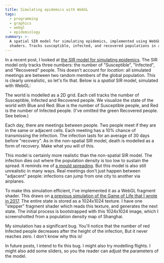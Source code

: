 ```yaml
---
title: Simulating epidemics with WebGL
tags:
  - programming
  - graphics
  - webgl
  - epidemiology
summary: >-
  A spatial SIR model for simulating epidemics, implemented using WebGL fragment
  shaders. Tracks susceptible, infected, and recovered populations in a 2D grid.
---
```


In a recent post, I looked at [the SIR model for simulating epidemics](/2020/02/15/simulating-epidemics/).
The SIR model only tracks three numbers:
the number of "Susceptible", "Infected", and "Recovered" people.
This doesn't account for _location_:
all simulated meetings are between two random members of the global population.
This is clearly unrealistic,
so let's fix that.
Below is a _spatial_ SIR model,
simulated with WebGL:

<div><canvas id="canvas" height="1024" width="1024" style="width: 50em; height: 50em;"></canvas></div>

<script type="x-shader/x-fragment" id="fragment-shader-display">
  precision mediump float;
  uniform sampler2D state;
  void main(void) {
    vec2 coord = vec2(gl_FragCoord)/1024.0;
    gl_FragColor = texture2D(state, coord);
    gl_FragColor.g = 0.0; // hide bug
    gl_FragColor.r *= 5.0; // make red bug clearer
  }
</script>

<script type="x-shader/x-fragment" id="fragment-shader-stepper">
  precision mediump float;
  uniform sampler2D previousState;

  const float MEET_PERSON_IN_REGION_TODAY_PROBABILITY = 1.0;
  const float INFECTED_MEETING_TRANSMISSION_PROBABILITY = 0.1;
  const float INFECTION_DURATION_DAYS = 30.0;

  vec4 sample(vec2 coord) {
    return texture2D(previousState, coord/1024.0);
  }
  void main(void) {
    vec2 coord = vec2(gl_FragCoord);

    vec4 prevPx = sample(coord);
    float susceptible = prevPx.b;
    float infected    = prevPx.r;
    float recovered   = prevPx.g;

    vec4 region =
      prevPx +
      sample(coord+vec2( 1., 0.)) +
      sample(coord+vec2(-1., 0.)) +
      sample(coord+vec2( 0., 1.)) +
      sample(coord+vec2( 0.,-1.));
    float infectedInRegion = region.r;

    float infectedMeetingsPerPerson = infectedInRegion * MEET_PERSON_IN_REGION_TODAY_PROBABILITY;
    float infectionProbability = 1.0 - pow(1.0 - INFECTED_MEETING_TRANSMISSION_PROBABILITY, infectedMeetingsPerPerson);
    float newlyInfected = susceptible * infectionProbability;
    float newlyRecovered = infected / INFECTION_DURATION_DAYS;

    infected += newlyInfected;
    susceptible -= newlyInfected;

    infected -= newlyRecovered;
    recovered += newlyRecovered;

    gl_FragColor = vec4(infected, recovered, susceptible, 1.0);
  }
</script>

<script>
  const startStateImg = new Image();
  startStateImg.onload = function() {
    const canvasEl = document.getElementById("canvas");
    const gl = canvasEl.getContext("webgl");

    function createShader(ty, src) {
      const s = gl.createShader(ty);
      gl.shaderSource(s, src);
      gl.compileShader(s);
      if (!gl.getShaderParameter(s, gl.COMPILE_STATUS)) {
        console.error("Could not compile shader", ty, src, gl.getShaderInfoLog(s));
      }
      return s;
    }
    const vertexShader = createShader(gl.VERTEX_SHADER, "attribute vec2 coord; void main(void) { gl_Position = vec4(coord, 0.0, 1.0); }");
    const fragShaderDisplay = createShader(gl.FRAGMENT_SHADER, document.getElementById("fragment-shader-display").innerText);
    const fragShaderStepper = createShader(gl.FRAGMENT_SHADER, document.getElementById("fragment-shader-stepper").innerText);

    function createProgram(vs, fs) {
      const p = gl.createProgram();
      gl.attachShader(p, vs);
      gl.attachShader(p, fs);
      gl.linkProgram(p);
      if (!gl.getProgramParameter(p, gl.LINK_STATUS)) {
        console.error("Error linking program", gl.getProgramInfoLog(p));
      }
      return p;
    }
    const displayProg = createProgram(vertexShader, fragShaderDisplay);
    const stepperProg = createProgram(vertexShader, fragShaderStepper);

    gl.useProgram(stepperProg);

    const stepperProgCoordLoc = gl.getAttribLocation(stepperProg, "coord");
    const stepperProgPreviousStateLoc = gl.getUniformLocation(stepperProg, "previousState");

    const displayProgCoordLoc = gl.getAttribLocation(displayProg, "coord");
    const displayProgStateLoc = gl.getUniformLocation(displayProg, "state");

    const vertexBuffer = gl.createBuffer();
    gl.bindBuffer(gl.ARRAY_BUFFER, vertexBuffer);
    gl.bufferData(gl.ARRAY_BUFFER, new Float32Array([
      -1,-1,  1,-1,  1,1,  -1,1,
    ]), gl.STATIC_DRAW);

    // Note we must bind ARRAY_BUFFER before running vertexAttribPointer!
    // This is confusing and deserves a blog post
    // https://stackoverflow.com/questions/7617668/glvertexattribpointer-needed-everytime-glbindbuffer-is-called
    gl.vertexAttribPointer(stepperProgCoordLoc, 2, gl.FLOAT, false, 0, 0);

    const elementBuffer = gl.createBuffer();
    gl.bindBuffer(gl.ELEMENT_ARRAY_BUFFER, elementBuffer);
    gl.bufferData(gl.ELEMENT_ARRAY_BUFFER, new Uint8Array([0,1,2,3]), gl.STATIC_DRAW);

    const texture0 = gl.createTexture();
    gl.activeTexture(gl.TEXTURE0);
    gl.bindTexture(gl.TEXTURE_2D, texture0);
    gl.texImage2D(gl.TEXTURE_2D, 0, gl.RGB, gl.RGB, gl.UNSIGNED_BYTE, startStateImg);
    gl.texParameteri(gl.TEXTURE_2D, gl.TEXTURE_MAG_FILTER, gl.NEAREST);
    gl.texParameteri(gl.TEXTURE_2D, gl.TEXTURE_MIN_FILTER, gl.NEAREST);
    gl.generateMipmap(gl.TEXTURE_2D);

    const texture1 = gl.createTexture();
    gl.activeTexture(gl.TEXTURE0+1);
    gl.bindTexture(gl.TEXTURE_2D, texture1);
    gl.texImage2D(gl.TEXTURE_2D, 0, gl.RGB, gl.RGB, gl.UNSIGNED_BYTE, startStateImg);
    gl.texParameteri(gl.TEXTURE_2D, gl.TEXTURE_MAG_FILTER, gl.NEAREST);
    gl.texParameteri(gl.TEXTURE_2D, gl.TEXTURE_MIN_FILTER, gl.NEAREST);
    gl.generateMipmap(gl.TEXTURE_2D);

    const framebuffers = [gl.createFramebuffer(), gl.createFramebuffer()];

    gl.bindFramebuffer(gl.FRAMEBUFFER, framebuffers[0]);
    gl.framebufferTexture2D(gl.FRAMEBUFFER, gl.COLOR_ATTACHMENT0, gl.TEXTURE_2D, texture0, 0);

    gl.bindFramebuffer(gl.FRAMEBUFFER, framebuffers[1]);
    gl.framebufferTexture2D(gl.FRAMEBUFFER, gl.COLOR_ATTACHMENT0, gl.TEXTURE_2D, texture1, 0);

    let nextStateIndex = 0;
    window.setInterval(function() {
      const previousStateIndex = 1 - nextStateIndex;

      gl.bindFramebuffer(gl.FRAMEBUFFER, framebuffers[nextStateIndex]);
      gl.useProgram(stepperProg);
      gl.enableVertexAttribArray(stepperProgCoordLoc);
      gl.uniform1i(stepperProgPreviousStateLoc, previousStateIndex);
      gl.drawElements(gl.TRIANGLE_FAN, 4, gl.UNSIGNED_BYTE, 0);

      gl.bindFramebuffer(gl.FRAMEBUFFER, null);
      gl.useProgram(displayProg);
      gl.uniform1i(displayProgStateLoc, nextStateIndex);
      gl.drawElements(gl.TRIANGLE_FAN, 4, gl.UNSIGNED_BYTE, 0);

      nextStateIndex = previousStateIndex;
    }, 10);
  };
  startStateImg.src = "./start-state-2.png";
</script>

The world is modelled as a 2D grid.
Each cell tracks the number of Susceptible, Infected and Recovered people.
We visualize the state of the world with Blue and Red:
Blue is the number of Susceptible people,
and Red is the number of Infected people.
(I've omitted the green Recovered people.
See below.)

Each day, there are meetings between people.
Two people meet if they are in the same or adjacent cells.
Each meeting has a 10% chance of transmissing the infection.
The infection lasts for an average of 30 days before "recovery".
As in the non-spatial SIR model,
death is modelled as a form of recovery.
Make what you will of this.

This model is certainly more realistic than the non-spatial SIR model.
The infection dies out where the population density is too low to sustain the spread.
It reminds me of [a mould spreading](https://www.youtube.com/watch?v=GY_uMH8Xpy0).
But this model is also still unrealistic in many ways.
Real meetings don't just happen between "adjacent" people:
infections can jump from one city to another via airplanes.

To make this simulation efficient,
I've implemented it as a WebGL fragment shader.
This draws on [a previous simulation of the Game of Life that I wrote in 2017](/2017/10/22/webgl-game-of-life/).
The entire state is stored as a 1024x1024 texture.
I have one "stepper" fragment shader which reads this texture,
and generates the next state.
The initial process is bootstrapped with this 1024x1024 image,
which I screenshotted from a population density map of Shanghai.

My simulation has a significant bug.
You'll notice that the number of red Infected people
decreases after the height of the infection,
But it never reaches zero.
I don't know why this is!

In future posts,
I intend to fix this bug.
I might also try modelling flights.
I might also add some sliders,
so you the reader can adjust the parameters of the model.

